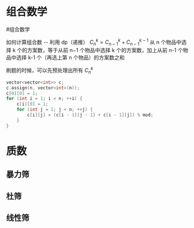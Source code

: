 
# 组合数学
#组合数学

如何计算组合数 -- 利用 dp（递推）
$C^k_n=C^{k}_{n-1}+C^{k-1}_{n-1}$
从 n 个物品中选择 k 个的方案数，等于从前 n−1 个物品中选择 k 个的方案数，加上从前 n-1 个物品中选择 k-1 个（再选上第 n 个物品）的方案数之和

刷题的时候，可以先预处理出所有 $C^k_n$
```cpp
vector<vector<int>> c;
c.assign(n, vector<int>(n));
c[0][0] = 1;
for (int i = 1; i < n; ++i) {
	c[i][0] = 1;
	for (int j = 1; j < n; ++j) {
		c[i][j] = (c[i - 1][j - 1] + c[i - 1][j]) % mod;
	}
}

```



# 质数
## 暴力筛


## 杜筛


## 线性筛


